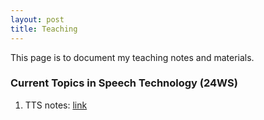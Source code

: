 ```yaml
---
layout: post 
title: Teaching
---
```


This page is to document my teaching notes and materials.

### Current Topics in Speech Technology (24WS)

  1. TTS notes: [link](2024_current_topics_in_speech_tech/tts)

